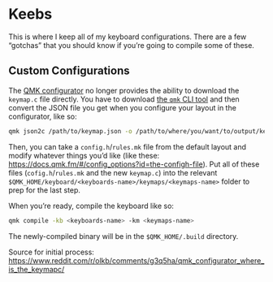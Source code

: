 # Keebs

This is where I keep all of my keyboard configurations. There are a few “gotchas” that you should know if you’re going to compile some of these.

## Custom Configurations

The [QMK configurator](config.qmk.fim) no longer provides the ability to download the `keymap.c` file directly. You have to download [the `qmk` CLI tool](https://docs.qmk.fm/#/cli) and then convert the JSON file you get when you configure your layout in the configurator, like so:

```bash
qmk json2c /path/to/keymap.json -o /path/to/where/you/want/to/output/keymap.c
```

Then, you can take a `config.h`/`rules.mk` file from the default layout and modify whatever things you’d like (like these: https://docs.qmk.fm/#/config_options?id=the-configh-file). Put all of these files (`cofig.h`/`rules.mk` and the new `keymap.c`) into the relevant `$QMK_HOME/keyboard/<keyboards-name>/keymaps/<keymaps-name>` folder to prep for the last step.

When you’re ready, compile the keyboard like so:

```bash
qmk compile -kb <keyboards-name> -km <keymaps-name>
```

The newly-compiled binary will be in the `$QMK_HOME/.build` directory.

Source for initial process: https://www.reddit.com/r/olkb/comments/g3q5ha/qmk_configurator_where_is_the_keymapc/
